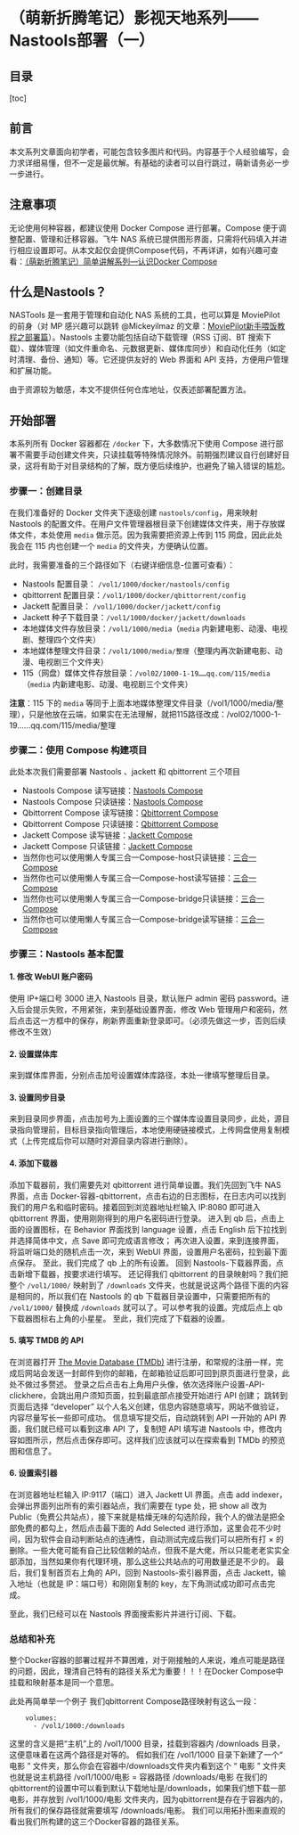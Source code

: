 
# （萌新折腾笔记）影视天地系列——Nastools部署（一）

## 目录
[toc]
## 前言
本文系列文章面向初学者，可能包含较多图片和代码。内容基于个人经验编写，会力求详细易懂，但不一定是最优解。有基础的读者可以自行跳过，萌新请务必一步一步进行。

## 注意事项
无论使用何种容器，都建议使用 Docker Compose 进行部署。Compose 便于调整配置、管理和迁移容器。飞牛 NAS 系统已提供图形界面，只需将代码填入并进行相应设置即可。从本文起仅会提供Compose代码，不再详讲，如有兴趣可查看：[（萌新折腾笔记）简单讲解系列—认识Docker Compose](https://club.fnnas.com/forum.php?mod=viewthread&tid=2717)

## 什么是Nastools？
NASTools 是一套用于管理和自动化 NAS 系统的工具，也可以算是 MoviePilot 的前身（对 MP 感兴趣可以跳转 @Mickeyilmaz 的文章：[MoviePilot新手喂饭教程之部署篇](https://club.fnnas.com/forum.php?mod=viewthread&tid=1568&extra=page%3D1)）。Nastools 主要功能包括自动下载管理（RSS 订阅、BT 搜索下载）、媒体管理（如文件重命名、元数据更新、媒体库同步）和自动化任务（如定时清理、备份、通知）等。它还提供友好的 Web 界面和 API 支持，方便用户管理和扩展功能。

由于资源较为敏感，本文不提供任何仓库地址，仅表述部署配置方法。

## 开始部署
本系列所有 Docker 容器都在 `/docker` 下，大多数情况下使用 Compose 进行部署不需要手动创建文件夹，只读挂载等特殊情况除外。前期强烈建议自行创建好目录，这将有助于对目录结构的了解，既方便后续维护，也避免了输入错误的尴尬。

### 步骤一：创建目录
在我们准备好的 Docker 文件夹下逐级创建 `nastools/config`，用来映射 Nastools 的配置文件。在用户文件管理器根目录下创建媒体文件夹，用于存放媒体文件，本处使用 `media` 做示范。因为我需要把资源上传到 115 网盘，因此此处我会在 115 内也创建一个 `media` 的文件夹，方便确认位置。

此时，我需要准备的三个路径如下（右键详细信息-位置可查看）：
- Nastools 配置目录： `/vol1/1000/docker/nastools/config`
- qbittorrent 配置目录：`/vol1/1000/docker/qbittorrent/config`
- Jackett 配置目录：  `/vol1/1000/docker/jackett/config`
- Jackett 种子下载目录：`/vol1/1000/docker/jackett/downloads`
- 本地媒体文件存放目录：`/vol1/1000/media`（`media` 内新建电影、动漫、电视剧、整理四个文件夹）
- 本地媒体整理文件目录：`/vol1/1000/media/整理`（整理内再次新建电影、动漫、电视剧三个文件夹）
- 115（网盘）媒体文件存放目录：`/vol02/1000-1-19……qq.com/115/media`（`media` 内新建电影、动漫、电视剧三个文件夹）

**注意**：115 下的 `media` 等同于上面本地媒体整理文件目录（/vol1/1000/media/整理），只是他放在云端，如果实在无法理解，就把115路径改成：/vol02/1000-1-19……qq.com/115/media/整理

### 步骤二：使用 Compose 构建项目
此处本次我们需要部署 Nastools 、jackett 和 qbittorrent 三个项目
- Nastools Compose 读写链接：[Nastools Compose](https://netcut.cn/Nastools配置部署)
- Nastools Compose 只读链接：[Nastools Compose](https://netcut.cn/p/fcead02e81d74c62)
- Qbittorrent Compose 读写链接：[Qbittorrent Compose](https://netcut.cn/qbittorrent配置部署)
- Qbittorrent Compose 只读链接：[Qbittorrent Compose](https://netcut.cn/p/3a762fce9f5b6e6c)
- Jackett Compose 读写链接：[Jackett Compose](https://netcut.cn/jackett配置部署)
- Jackett Compose 只读链接：[Jackett Compose](https://netcut.cn/p/1bb254fe5099a2e6)
- 当然你也可以使用懒人专属三合一Compose-host只读链接：[三合一Compose](https://netcut.cn/p/e2e97a697e1a1212)
- 当然你也可以使用懒人专属三合一Compose-host读写链接：[三合一Compose](https://netcut.cn/三合一Compose)
- 当然你也可以使用懒人专属三合一Compose-bridge只读链接：[三合一Compose](https://netcut.cn/p/e2e97a697e1a1212)
- 当然你也可以使用懒人专属三合一Compose-bridge读写链接：[三合一Compose](https://netcut.cn/三合一Compose)
### 步骤三：Nastools 基本配置

#### 1. 修改 WebUI 账户密码
使用 IP+端口号 3000 进入 Nastools 目录，默认账户 admin 密码 password。进入后会提示失败，不用紧张，来到基础设置界面，修改 Web 管理用户和密码，然后点击这一方框中的保存，刷新界面重新登录即可。（必须先做这一步，否则后续修改不生效）


#### 2. 设置媒体库
来到媒体库界面，分别点击加号设置媒体库路径，本处一律填写整理后目录。

#### 3. 设置同步目录
来到目录同步界面，点击加号为上面设置的三个媒体库设置目录同步，此处，源目录指向管理前，目标目录指向管理后，本地使用硬链接模式，上传网盘使用复制模式（上传完成后你可以随时对源目录内容进行删除）。

#### 4. 添加下载器
添加下载器前，我们需要先对 qbittorrent 进行简单设置。我们先回到飞牛 NAS 界面，点击 Docker-容器-qbittorrent，点击右边的日志图标，在日志内可以找到我们的用户名和临时密码。接着回到浏览器地址栏输入 IP:8080 即可进入 qbittorrent 界面，使用刚刚得到的用户名密码进行登录。
进入到 qb 后，点击上面的设置图标，在 Behavior 界面找到 language 设置，点击 English 后下拉找到并选择简体中文，点 Save 即可完成语言修改；
再次进入设置，来到连接界面，将监听端口处的随机点击一次，来到 WebUI 界面，设置用户名密码，拉到最下面点保存。
至此，我们完成了 qb 上的所有设置。
回到 Nastools-下载器界面，点击新增下载器，按要求进行填写。
还记得我们 qbittorrent 的目录映射吗？我们把整个 `/vol1/1000/` 映射到了 `/downloads` 文件夹，也就是说这两个路径下面的内容是相同的，所以我们在 Nastools 的 qb 下载器目录设置中，只需要把所有的 `/vol1/1000/` 替换成 `/downloads` 就可以了。可以参考我的设置。完成后点上 qb 下载器图标右上角的小星星。
至此，我们完成了下载器的设置。
#### 5. 填写 TMDB 的 API
在浏览器打开 [The Movie Database (TMDb)](https://www.themoviedb.org/) 进行注册，和常规的注册一样，完成后网站会发送一封邮件到你的邮箱，在邮箱验证后即可回到原页面进行登录，此处不做过多赘述。
登录之后点击右上角用户头像，依次选择账户设置-API-clickhere，会跳出用户须知页面，拉到最底部点接受开始进行 API 创建；
跳转到页面后选择 “developer” 以个人名义创建，信息内容随意填写，网站不做验证，内容尽量写长一些即可成功。
信息填写提交后，自动跳转到 API 一开始的 API 界面，我们就已经可以看到这串 API 了，复制短 API 填写进 Nastools 中，修改内容如图所示，然后点击保存即可。这样我们应该就可以在探索看到 TMDb 的预览图和信息了。
#### 6. 设置索引器
在浏览器地址栏输入 IP:9117（端口）进入 Jackett UI 界面。点击 add indexer，会弹出界面列出所有的索引器站点，我们需要在 type 处，把 show all 改为 Public（免费公共站点），接下来就是枯燥无味的勾选阶段，我个人的做法是把全部免费的都勾上，然后点击最下面的 Add Selected 进行添加，这里会花不少时间，因为软件会自动判断站点的连通性，自动测试完成后我们可以把所有打 × 的删除。一些大佬可能有自己比较信赖的站点，但我不是大佬，所以只能老老实实全部添加，当然如果你有代理环境，那么这些公共站点的可用数量还是不少的。
最后，我们复制首页右上角的 API，回到 Nastools-索引器界面，点击 Jackett，输入地址（也就是 IP：端口号）和刚刚复制的 key，左下角测试成功即可点击完成。

至此，我们已经可以在 Nastools 界面搜索影片并进行订阅、下载。

### 总结和补充
整个Docker容器的部署过程并不算困难，对于刚接触的人来说，难点可能是路径的问题，因此，理清自己特有的路径关系尤为重要！！！在Docker Compose中挂载和映射基本是同一个意思。

此处再简单举一个例子
我们qbittorrent Compose路径映射有这么一段：
```
    volumes:
      - /vol1/1000:/downloads  
```
这里的含义是把“主机”上的 /vol1/1000 目录，挂载到容器内 /downloads 目录，这便意味着在这两个路径是对等的。
假如我们在 /vol1/1000 目录下新建了一个“ 电影 ” 文件夹，那么你会在容器中/downloads文件夹内看到这个 “ 电影 ” 文件夹
也就是说主机路径 /vol1/1000/电影 = 容器路径 /downloads/电影
在我们的qbittorrent的设置中可以看到默认下载地址是/downloads，如果我们想下载一部电影，并存放到 /vol1/1000/电影 文件夹内，因为qbittorrent是存在于容器内的，所有我们的保存路径就需要填写 /downloads/电影。
我们可以用拓扑图来直观的看出我们所构建的这三个Docker容器的路径关系。

<!--stackedit_data:
eyJoaXN0b3J5IjpbMTc5NzU2MzMwNywtMzE5ODEwOTE4LDUwMz
A3NzEzNSwtMTg0MTU3NTYxNiwxNjMwOTI0NTMxXX0=
-->